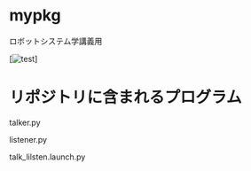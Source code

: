 # mypkg

ロボットシステム学講義用

[![test](https://github.com/ishida777/mypkg.git)]

# リポジトリに含まれるプログラム
talker.py

listener.py

talk_lilsten.launch.py


